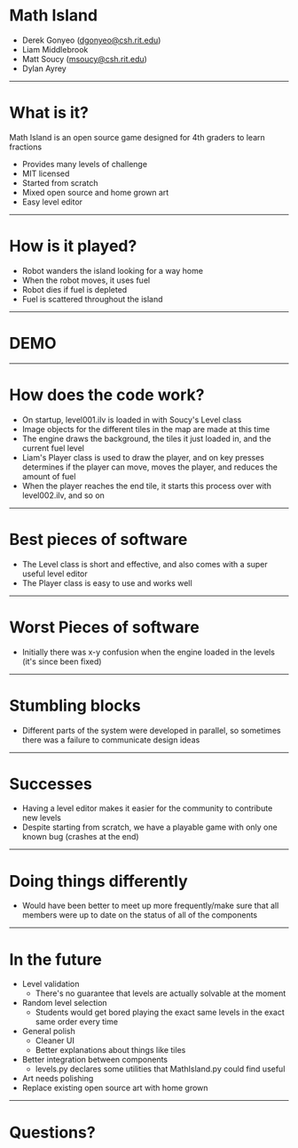# Math Island

- Derek Gonyeo (dgonyeo@csh.rit.edu)
- Liam Middlebrook
- Matt Soucy (msoucy@csh.rit.edu)
- Dylan Ayrey

---

# What is it?

Math Island is an open source game designed for 4th graders to learn fractions

- Provides many levels of challenge
- MIT licensed
- Started from scratch
- Mixed open source and home grown art
- Easy level editor

---

# How is it played?

- Robot wanders the island looking for a way home
- When the robot moves, it uses fuel
- Robot dies if fuel is depleted
- Fuel is scattered throughout the island

---

# DEMO

---

# How does the code work?

- On startup, level001.ilv is loaded in with Soucy's Level class
- Image objects for the different tiles in the map are made at this time
- The engine draws the background, the tiles it just loaded in, and the current fuel level
- Liam's Player class is used to draw the player, and on key presses determines if the player can move, moves the player, and reduces the amount of fuel
- When the player reaches the end tile, it starts this process over with level002.ilv, and so on

---

# Best pieces of software

- The Level class is short and effective, and also comes with a super useful level editor
- The Player class is easy to use and works well

---

# Worst Pieces of software

- Initially there was x-y confusion when the engine loaded in the levels (it's since been fixed)

---

# Stumbling blocks

- Different parts of the system were developed in parallel, so sometimes there was a failure to communicate design ideas

---

# Successes

- Having a level editor makes it easier for the community to contribute new levels
- Despite starting from scratch, we have a playable game with only one known bug (crashes at the end)

---

# Doing things differently

- Would have been better to meet up more frequently/make sure that all members were up to date on the status of all of the components

---

# In the future

- Level validation
	- There's no guarantee that levels are actually solvable at the moment
- Random level selection
	- Students would get bored playing the exact same levels in the exact same order every time
- General polish
	- Cleaner UI
	- Better explanations about things like tiles
- Better integration between components
	- levels.py declares some utilities that MathIsland.py could find useful
- Art needs polishing
- Replace existing open source art with home grown

---

# Questions?
